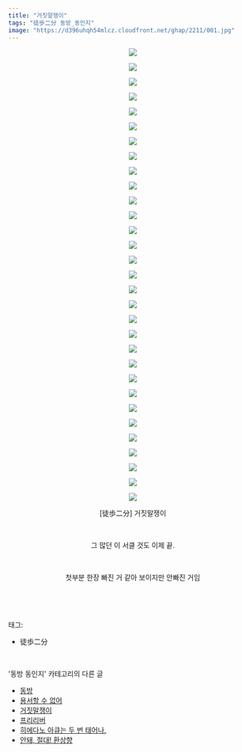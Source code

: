 ```yaml
---
title: "거짓말쟁이"
tags: "徒歩二分 동방_동인지"
image: "https://d396uhqh54mlcz.cloudfront.net/ghap/2211/001.jpg"
---
```

<div class="article">
<p style="text-align: center; clear: none; float: none;"><img src="{{ site.imgserver7 }}/ghap/2211/001.jpg"/></p>
<p style="text-align: center; clear: none; float: none;"><img src="{{ site.imgserver7 }}/ghap/2211/002.jpg"/></p>
<p style="text-align: center; clear: none; float: none;"><img src="{{ site.imgserver7 }}/ghap/2211/003.jpg"/></p>
<p style="text-align: center; clear: none; float: none;"><img src="{{ site.imgserver7 }}/ghap/2211/004.jpg"/></p>
<p style="text-align: center; clear: none; float: none;"><img src="{{ site.imgserver7 }}/ghap/2211/005.jpg"/></p>
<p style="text-align: center; clear: none; float: none;"><img src="{{ site.imgserver7 }}/ghap/2211/006.jpg"/></p>
<p style="text-align: center; clear: none; float: none;"><img src="{{ site.imgserver7 }}/ghap/2211/007.jpg"/></p>
<p style="text-align: center; clear: none; float: none;"><img src="{{ site.imgserver7 }}/ghap/2211/008.jpg"/></p>
<p style="text-align: center; clear: none; float: none;"><img src="{{ site.imgserver7 }}/ghap/2211/009.jpg"/></p>
<p style="text-align: center; clear: none; float: none;"><img src="{{ site.imgserver7 }}/ghap/2211/010.jpg"/></p>
<p style="text-align: center; clear: none; float: none;"><img src="{{ site.imgserver7 }}/ghap/2211/011.jpg"/></p>
<p style="text-align: center; clear: none; float: none;"><img src="{{ site.imgserver7 }}/ghap/2211/012.jpg"/></p>
<p style="text-align: center; clear: none; float: none;"><img src="{{ site.imgserver7 }}/ghap/2211/013.jpg"/></p>
<p style="text-align: center; clear: none; float: none;"><img src="{{ site.imgserver7 }}/ghap/2211/014.jpg"/></p>
<p style="text-align: center; clear: none; float: none;"><img src="{{ site.imgserver7 }}/ghap/2211/015.jpg"/></p>
<p style="text-align: center; clear: none; float: none;"><img src="{{ site.imgserver7 }}/ghap/2211/016.jpg"/></p>
<p style="text-align: center; clear: none; float: none;"><img src="{{ site.imgserver7 }}/ghap/2211/017.jpg"/></p>
<p style="text-align: center; clear: none; float: none;"><img src="{{ site.imgserver7 }}/ghap/2211/018.jpg"/></p>
<p style="text-align: center; clear: none; float: none;"><img src="{{ site.imgserver7 }}/ghap/2211/019.jpg"/></p>
<p style="text-align: center; clear: none; float: none;"><img src="{{ site.imgserver7 }}/ghap/2211/020.jpg"/></p>
<p style="text-align: center; clear: none; float: none;"><img src="{{ site.imgserver7 }}/ghap/2211/021.jpg"/></p>
<p style="text-align: center; clear: none; float: none;"><img src="{{ site.imgserver7 }}/ghap/2211/022.jpg"/></p>
<p style="text-align: center; clear: none; float: none;"><img src="{{ site.imgserver7 }}/ghap/2211/023.jpg"/></p>
<p style="text-align: center; clear: none; float: none;"><img src="{{ site.imgserver7 }}/ghap/2211/024.jpg"/></p>
<p style="text-align: center; clear: none; float: none;"><img src="{{ site.imgserver7 }}/ghap/2211/025.jpg"/></p>
<p style="text-align: center; clear: none; float: none;"><img src="{{ site.imgserver7 }}/ghap/2211/026.jpg"/></p>
<p style="text-align: center; clear: none; float: none;"><img src="{{ site.imgserver7 }}/ghap/2211/027.jpg"/></p>
<p style="text-align: center; clear: none; float: none;"><img src="{{ site.imgserver7 }}/ghap/2211/028.jpg"/></p>
<p style="text-align: center; clear: none; float: none;"><img src="{{ site.imgserver7 }}/ghap/2211/029.jpg"/></p>
<p style="text-align: center; clear: none; float: none;"><img src="{{ site.imgserver7 }}/ghap/2211/030.jpg"/></p>
<p style="text-align: center; clear: none; float: none;"><img src="{{ site.imgserver7 }}/ghap/2211/031.jpg"/></p>
<p style="text-align: center; clear: none; float: none;">[徒歩二分] 거짓말쟁이</p>
<p style="text-align: center; clear: none; float: none;"><br/></p>
<p style="text-align: center; clear: none; float: none;">그 많던 이 서클 것도 이제 끝.</p>
<p style="text-align: center; clear: none; float: none;"><br/></p>
<p style="text-align: center; clear: none; float: none;">첫부분 한장 빠진 거 같아 보이지만 안빠진 거임</p>
<p><br/></p>
</div><br/>
<div class="tagTrail">
<p>태그: </p>
<ul>
<li>徒歩二分</li>
</ul>
</div><br/>
<div class="another">
<p>'동방 동인지' 카테고리의 다른 글</p>
<ul>
<li><a href="/ghap_2213">동방</a></li>
<li><a href="/ghap_2212">용서할 수 없어</a></li>
<li><a href="/ghap_2211">거짓말쟁이</a></li>
<li><a href="/ghap_2209">프리리버</a></li>
<li><a href="/ghap_2208">히에다노 아큐는 두 번 태어나,</a></li>
<li><a href="/ghap_2207">안돼, 절대! 환상향</a></li>
</ul>
</div><br/>
<div class="cb_module cb_fluid">
<div class="cb_wrt cb_profile">
</div><!-- commentList close -->
</div><br/>
